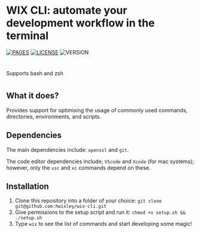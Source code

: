 # WIX CLI: automate your development workflow in the terminal
[![PAGES](https://badgen.net/badge/Github%20Pages/passing/green)](https://hwixley.github.io/wix-cli/)
[![LICENSE](https://badgen.net/badge/License/MIT/purple)](https://github.com/hwixley/wix-cli/blob/master/LICENSE.md)
![VERSION](https://badgen.net/badge/Version/0.0.0.0/blue)

# 

Supports bash and zsh

# 

## What it does?

Provides support for optimising the usage of commonly used commands, directories, environments, and scripts.

## Dependencies

The main dependencies include: `openssl` and `git`.

The code editor dependencies include; `VScode` and `Xcode` (for mac systems); however, only the `vsc` and `xc` commands depend on these.

## Installation

1. Clone this repository into a folder of your choice: 
    ```git clone git@github.com:hwixley/wix-cli.git```
3. Give permissions to the setup script and run it:
    ```chmod +x setup.sh && ./setup.sh```
5. Type `wix` to see the list of commands and start developing some magic!
